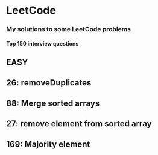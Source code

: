 # LeetCode
### My solutions to some LeetCode problems

#### Top 150 interview questions
EASY
----
26: removeDuplicates
--
88: Merge sorted arrays 
--
27: remove element from sorted array
--
169: Majority element
--

